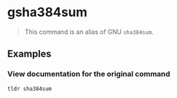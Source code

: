 # gsha384sum

> This command is an alias of GNU `sha384sum`.

## Examples

### View documentation for the original command

```bash
tldr sha384sum
```

